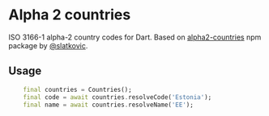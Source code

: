 # Alpha 2 countries

ISO 3166-1 alpha-2 country codes for Dart. Based on [alpha2-countries](https://github.com/slatkovic/alpha2-countries) npm package by [@slatkovic](https://github.com/slatkovic). 

## Usage

```dart
    final countries = Countries();
    final code = await countries.resolveCode('Estonia');
    final name = await countries.resolveName('EE');
```

